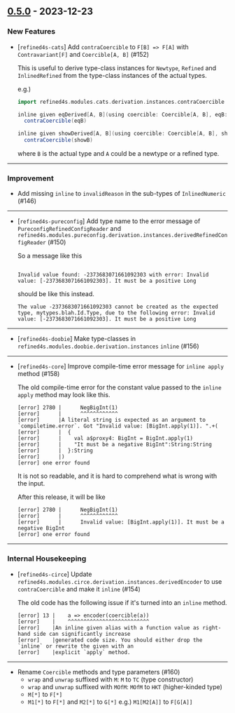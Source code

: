 ## [0.5.0](https://github.com/kevin-lee/refined4s/issues?q=is%3Aissue+is%3Aclosed+-label%3Ainvalid+milestone%3Am5) - 2023-12-23

### New Features

* [`refined4s-cats`] Add `contraCoercible` to `F[B] => F[A]` with `Contravariant[F]` and `Coercible[A, B]` (#152)

  This is useful to derive type-class instances for `Newtype`, `Refined` and `InlinedRefined` from the type-class instances of the actual types.
  
  e.g.)
  ```scala 3
  import refined4s.modules.cats.derivation.instances.contraCoercible
  
  inline given eqDerived[A, B](using coercible: Coercible[A, B], eqB: Eq[B]): Eq[A] =
    contraCoercible(eqB)
  
  inline given showDerived[A, B](using coercible: Coercible[A, B], showB: Show[B]): Show[A] =
    contraCoercible(showB)
  ```
  where `B` is the actual type and `A` could be a newtype or a refined type.
***


### Improvement

* Add missing `inline` to `invalidReason` in the sub-types of `InlinedNumeric` (#146)
***
* [`refined4s-pureconfig`] Add type name to the error message of `PureconfigRefinedConfigReader` and `refined4s.modules.pureconfig.derivation.instances.derivedRefinedConfigReader` (#150)

  So a message like this
  ```
  
  Invalid value found: -2373683071661092303 with error: Invalid value: [-2373683071661092303]. It must be a positive Long
  ```
  should be like this instead.
  ```
  The value -2373683071661092303 cannot be created as the expected type, mytypes.blah.Id.Type, due to the following error: Invalid value: [-2373683071661092303]. It must be a positive Long
  ```

***

* [`refined4s-doobie`] Make type-classes in `refined4s.modules.doobie.derivation.instances` `inline` (#156)
***

* [`refined4s-core`] Improve compile-time error message for `inline apply` method (#158)

  The old compile-time error for the constant value passed to the `inline` `apply` method may look like this.
  ```
  [error] 2780 |      NegBigInt(1)
  [error]      |      ^^^^^^^^^^^^
  [error]      |A literal string is expected as an argument to `compiletime.error`. Got "Invalid value: [BigInt.apply(1)]. ".+(
  [error]      |  {
  [error]      |    val a$proxy4: BigInt = BigInt.apply(1)
  [error]      |    "It must be a negative BigInt":String:String
  [error]      |  }:String
  [error]      |)
  [error] one error found
  ```
  
  It is not so readable, and it is hard to comprehend what is wrong with the input.

  After this release, it will be like
  ```
  [error] 2780 |      NegBigInt(1)
  [error]      |      ^^^^^^^^^^^^
  [error]      |      Invalid value: [BigInt.apply(1)]. It must be a negative BigInt
  [error] one error found
  ```
***


### Internal Housekeeping

* [`refined4s-circe`] Update `refined4s.modules.circe.derivation.instances.derivedEncoder` to use `contraCoercible` and make it `inline` (#154)

  The old code has the following issue if it's turned into an `inline` method.
  ```
  [error] 13 |    a => encoder(coercible(a))
  [error]    |    ^^^^^^^^^^^^^^^^^^^^^^^^^^
  [error]    |An inline given alias with a function value as right-hand side can significantly increase
  [error]    |generated code size. You should either drop the `inline` or rewrite the given with an
  [error]    |explicit `apply` method.
  ```
***

* Rename `Coercible` methods and type parameters (#160)
  * `wrap` and `unwrap` suffixed with `M`: `M` to `TC` (type constructor)
  * `wrap` and `unwrap` suffixed with `MOfM`: `MOfM` to `HKT` (higher-kinded type)
  * `M[*]` to `F[*]`
  * `M1[*]` to `F[*]` and `M2[*]` to `G[*]` e.g.) `M1[M2[A]]` to `F[G[A]]`
